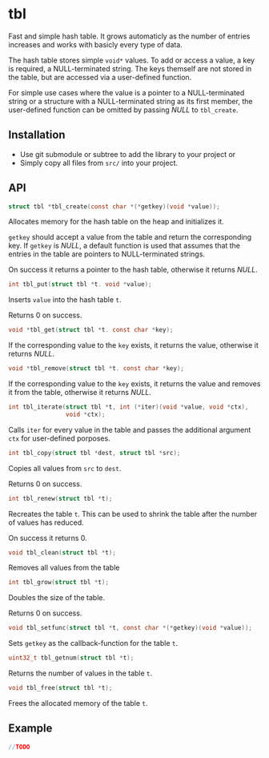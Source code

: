 tbl
===

Fast and simple hash table. It grows automaticly as the number of entries
increases and works with basicly every type of data.

The hash table stores simple `void*` values. To add or access a value, a key is
required, a NULL-terminated string. The keys themself are not stored in the
table, but are accessed via a user-defined function.

For simple use cases where the value is a pointer to a NULL-terminated string
or a structure with a NULL-terminated string as its first member, the
user-defined function can be omitted by passing *NULL* to `tbl_create`.


Installation
------------

* Use git submodule or subtree to add the library to your project
or
* Simply copy all files from `src/` into your project.


API
---

```c
struct tbl *tbl_create(const char *(*getkey)(void *value));
```

Allocates memory for the hash table on the heap and initializes it.

`getkey` should accept a value from the table and return the corresponding key.
If `getkey` is *NULL*, a default function is used that assumes that the entries
in the table are pointers to NULL-terminated strings.

On success it returns a pointer to the hash table, otherwise it returns *NULL*.


```c
int tbl_put(struct tbl *t. void *value);
```

Inserts `value` into the hash table `t`.

Returns 0 on success.


```c
void *tbl_get(struct tbl *t. const char *key);
```

If the corresponding value to the `key` exists, it returns the value, otherwise
it returns *NULL*.


```c
void *tbl_remove(struct tbl *t. const char *key);
```

If the corresponding value to the `key` exists, it returns the value and
removes it from the table, otherwise it returns *NULL*.


```c
int tbl_iterate(struct tbl *t, int (*iter)(void *value, void *ctx),
                void *ctx);
```

Calls `iter` for every value in the table and passes the additional argument
`ctx` for user-defined porposes.


```c
int tbl_copy(struct tbl *dest, struct tbl *src);
```

Copies all values from `src` to `dest`.

Returns 0 on success.


```c
int tbl_renew(struct tbl *t);
```

Recreates the table `t`. This can be used to shrink the table after the number
of values has reduced.

On success it returns 0.


```c
void tbl_clean(struct tbl *t);
```

Removes all values from the table


```c
int tbl_grow(struct tbl *t);
```

Doubles the size of the table.

Returns 0 on success.


```c
void tbl_setfunc(struct tbl *t, const char *(*getkey)(void *value));
```

Sets `getkey` as the callback-function for the table `t`.


```c
uint32_t tbl_getnum(struct tbl *t);
```

Returns the number of values in the table `t`.


```c
void tbl_free(struct tbl *t);
```

Frees the allocated memory of the table `t`.

Example
-------

```c
//TODO


```
